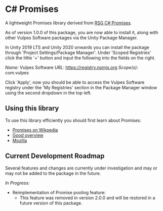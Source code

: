 # C# Promises

A lightweight Promises library derived from [RSG C# Promises](https://github.com/Real-Serious-Games/C-Sharp-Promise).

As of version 1.0.0 of this package, you are now able to install it, along with other Vulpes Software packages via the Unity Package Manager. 

In Unity 2019 LTS and Unity 2020 onwards you can install the package through 'Project Settings/Package Manager'. Under 'Scoped Registries' click the little '+' button and input the following into the fields on the right.

*Name:* Vulpes Software
*URL:* https://registry.npmjs.org
*Scope(s):* com.vulpes

Click 'Apply', now you should be able to access the Vulpes Software registry under the 'My Registries' section in the Package Manager window using the second dropdown in the top left.

## Using this library

To use this library efficiently you should first learn about Promises:

- [Promises on Wikpedia](http://en.wikipedia.org/wiki/Futures_and_promises)
- [Good overview](https://www.promisejs.org/)
- [Mozilla](https://developer.mozilla.org/en/docs/Web/JavaScript/Reference/Global_Objects/Promise)

## Current Development Roadmap

Several features and changes are currently under investigation and may or may not be added to the package in the future.

*In Progress:*
- Reimplementation of Promise pooling feature:
  - This feature was removed in version 2.0.0 and will be restored in a future version of this package.